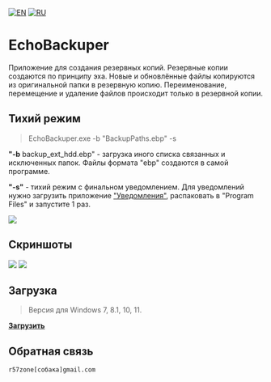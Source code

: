 [![EN](https://user-images.githubusercontent.com/9499881/33184537-7be87e86-d096-11e7-89bb-f3286f752bc6.png)](https://github.com/r57zone/EchoBackuper/blob/master/README.md) 
[![RU](https://user-images.githubusercontent.com/9499881/27683795-5b0fbac6-5cd8-11e7-929c-057833e01fb1.png)](https://github.com/r57zone/EchoBackuper/blob/master/README.RU.md)
# EchoBackuper
Приложение для создания резервных копий. Резервные копии создаются по принципу эха. Новые и обновлённые файлы копируются из оригинальной папки в резервную копию. Переименование, перемещение и удаление файлов происходит только в резервной копии.

## Тихий режим
>EchoBackuper.exe -b "BackupPaths.ebp" -s

**"-b** backup_ext_hdd.ebp" - загрузка иного списка связанных и исключенных папок. Файлы формата "ebp" создаются в самой программе.

**"-s"** - тихий режим с финальном уведомлением. Для уведомлений нужно загрузить приложение ["Уведомления"](https://github.com/r57zone/notifications), распаковать в "Program Files" и запустите 1 раз.

![](https://user-images.githubusercontent.com/9499881/65593028-c4bd1c00-dfa0-11e9-8baf-9f3bc571933e.png)

## Скриншоты
[![](https://github-production-user-asset-6210df.s3.amazonaws.com/9499881/260224551-28062e0d-e4dd-49cf-a4a6-ed5d2b61f5e7.jpg)](https://github.com/r57zone/EchoBackuper/assets/9499881/20ba3b9b-1cc0-477c-bd5b-1c7624104a06)
[![](https://github-production-user-asset-6210df.s3.amazonaws.com/9499881/260224561-2ddde940-ca38-49de-af7f-fcf313da8f2e.jpg)](https://github.com/r57zone/EchoBackuper/assets/9499881/d2803032-ff6b-47d1-a2a0-246dc1bcb35e)

## Загрузка
>Версия для Windows 7, 8.1, 10, 11.

**[Загрузить](https://github.com/r57zone/EchoBackuper/releases)**

## Обратная связь
`r57zone[собака]gmail.com`